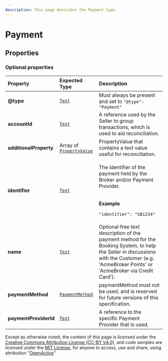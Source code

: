 ```yaml
---
description: This page describes the Payment type.
---
```


# Payment

## **Properties**

### **Optional properties**

<table>
  <thead>
    <tr>
      <th style="text-align:left">Property</th>
      <th style="text-align:left">Expected Type</th>
      <th style="text-align:left">Description</th>
    </tr>
  </thead>
  <tbody>
    <tr>
      <td style="text-align:left"><b>@type</b>
      </td>
      <td style="text-align:left"> <a href="https://schema.org/Text"><code>Text</code></a>
      </td>
      <td style="text-align:left">Must always be present and set to <code>&quot;@type&quot;: &quot;Payment&quot;</code>
      </td>
    </tr>
    <tr>
      <td style="text-align:left"><b>accountId</b>
      </td>
      <td style="text-align:left"> <a href="https://schema.org/Text"><code>Text</code></a>
      </td>
      <td style="text-align:left">A reference used by the Seller to group transactions, which is used to
        aid reconciliation.</td>
    </tr>
    <tr>
      <td style="text-align:left"><b>additionalProperty</b>
      </td>
      <td style="text-align:left">Array of <a href="https://developer.openactive.io/data-model/types/propertyvalue"><code>PropertyValue</code></a>
      </td>
      <td style="text-align:left">PropertyValue that contains a text value useful for reconciliation.</td>
    </tr>
    <tr>
      <td style="text-align:left"><b>identifier</b>
      </td>
      <td style="text-align:left"> <a href="https://schema.org/Text"><code>Text</code></a>
      </td>
      <td style="text-align:left">
        <p>The identifier of the payment held by the Broker and/or Payment Provider.</p>
        <p>
          <br /><b>Example</b>
        </p>
        <p><code>&quot;identifier&quot;: &quot;SB1234&quot;</code>
        </p>
      </td>
    </tr>
    <tr>
      <td style="text-align:left"><b>name</b>
      </td>
      <td style="text-align:left"> <a href="https://schema.org/Text"><code>Text</code></a>
      </td>
      <td style="text-align:left">Optional free text description of the payment method for the Booking System,
        to help the Seller in discussions with the Customer (e.g. &apos;AcmeBroker
        Points&apos; or &apos;AcmeBroker via Credit Card&apos;).</td>
    </tr>
    <tr>
      <td style="text-align:left"><b>paymentMethod</b>
      </td>
      <td style="text-align:left"> <a href="http://purl.org/goodrelations/v1#PaymentMethod"><code>PaymentMethod</code></a>
      </td>
      <td style="text-align:left">paymentMethod must not be used, and is reserved for future versions of
        this specification.</td>
    </tr>
    <tr>
      <td style="text-align:left"><b>paymentProviderId</b>
      </td>
      <td style="text-align:left"> <a href="https://schema.org/Text"><code>Text</code></a>
      </td>
      <td style="text-align:left">A reference to the specific Payment Provider that is used.</td>
    </tr>
  </tbody>
</table>

Except as otherwise noted, the content of this page is licensed under the [Creative Commons Attribution License \(CC-BY V4.0\)](https://creativecommons.org/licenses/by/4.0/), and code samples are licensed under the [MIT License](https://opensource.org/licenses/MIT), for anyone to access, use and share; using attribution "[OpenActive](https://www.openactive.io/)".

